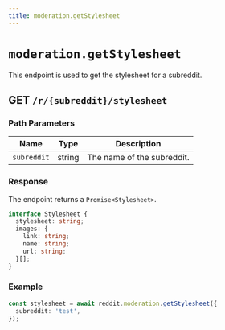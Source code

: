 ```yaml
---
title: moderation.getStylesheet
---
```


# `moderation.getStylesheet`

This endpoint is used to get the stylesheet for a subreddit.

## GET `/r/{subreddit}/stylesheet`

### Path Parameters

| Name        | Type   | Description                |
| ----------- | ------ | -------------------------- |
| `subreddit` | string | The name of the subreddit. |

### Response

The endpoint returns a `Promise<Stylesheet>`.

```typescript
interface Stylesheet {
  stylesheet: string;
  images: {
    link: string;
    name: string;
    url: string;
  }[];
}
```

### Example

```typescript
const stylesheet = await reddit.moderation.getStylesheet({
  subreddit: 'test',
});
```
